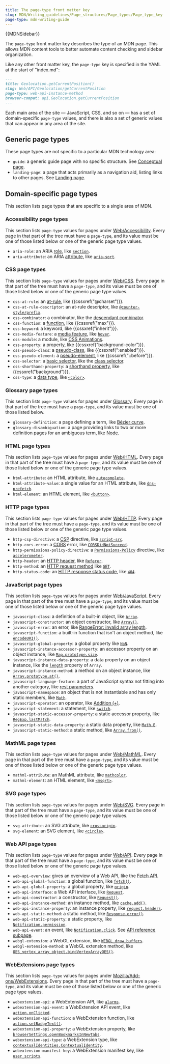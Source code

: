 ```yaml
---
title: The page-type front matter key
slug: MDN/Writing_guidelines/Page_structures/Page_types/Page_type_key
page-type: mdn-writing-guide
---
```


{{MDNSidebar}}

The `page-type` front matter key describes the type of an MDN page.
This allows MDN content tools to better automate content checking and sidebar organization.

Like any other front matter key, the `page-type` key is specified in the YAML at the start of "index.md":

```md
---
title: Geolocation.getCurrentPosition()
slug: Web/API/Geolocation/getCurrentPosition
page-type: web-api-instance-method
browser-compat: api.Geolocation.getCurrentPosition
---
```

Each main area of the site — JavaScript, CSS, and so on — has a set of domain-specific `page-type` values, and there is also a set of generic values that can appear in any area of the site.

## Generic page types

These page types are not specific to a particular MDN technology area:

- `guide`: a generic guide page with no specific structure. See [Conceptual page](#conceptual_page).
- `landing-page`: a page that acts primarily as a navigation aid, listing links to other pages. See [Landing page](#landing_page).

## Domain-specific page types

This section lists page types that are specific to a single area of MDN.

### Accessibility page types

This section lists `page-type` values for pages under [Web/Accessibility](/en-US/docs/Web/Accessibility). Every page in that part of the tree must have a `page-type`, and its value must be one of those listed below or one of the generic page type values.

- `aria-role`: an ARIA [role](/en-US/docs/Web/Accessibility/ARIA/Roles), like [`section`](/en-US/docs/Web/Accessibility/ARIA/Roles/section_role).
- `aria-attribute`: an ARIA [attribute](eb/Accessibility/ARIA/Attributes), like [`aria-sort`](/en-US/docs/Web/Accessibility/ARIA/Attributes/aria-sort).

### CSS page types

This section lists `page-type` values for pages under [Web/CSS](/en-US/docs/Web/CSS). Every page in that part of the tree must have a `page-type`, and its value must be one of those listed below or one of the generic page type values.

- `css-at-rule`: an [at-rule](/en-US/docs/Web/CSS/At-rule), like {{cssxref("@charset")}}.
- `css-at-rule-descriptor`: an at-rule descriptor, like [`@counter-style/prefix`](/en-US/docs/Web/CSS/@counter-style/prefix).
- `css-combinator`: a combinator, like the [descendant combinator](/en-US/docs/Web/CSS/Descendant_combinator).
- `css-function`: a [function](/en-US/docs/Web/CSS/CSS_Functions), like {{cssxref("max")}}.
- `css-keyword`: a keyword, like {{cssxref("inherit")}}.
- `css-media-feature`: a [media feature](/en-US/docs/Web/CSS/@media#media_features), like [`hover`](/en-US/docs/Web/CSS/@media/hover).
- `css-module`: a module, like [CSS Animations](/en-US/docs/Web/CSS/CSS_Animations).
- `css-property`: a property, like {{cssxref("background-color")}}.
- `css-pseudo-class`: a [pseudo-class](/en-US/docs/Web/CSS/Pseudo-classes), like {{cssxref(":enabled")}}.
- `css-pseudo-element`: a [pseudo-element](/en-US/docs/Web/CSS/Pseudo-elements), like {{cssxref("::before")}}.
- `css-selector`: a [basic selector](/en-US/docs/Web/CSS/CSS_Selectors/Selectors_and_combinators#basic_selectors), like the [class selector](/en-US/docs/Web/CSS/Class_selectors).
- `css-shorthand-property`: a [shorthand property](/en-US/docs/Web/CSS/Shorthand_properties), like {{cssxref("background")}}.
- `css-type`: a [data type](/en-US/docs/Web/CSS/CSS_Types), like [`<color>`](/en-US/docs/Web/CSS/color_value).

### Glossary page types

This section lists `page-type` values for pages under [Glossary](/en-US/docs/Glossary). Every page in that part of the tree must have a `page-type`, and its value must be one of those listed below.

- `glossary-definition`: a page defining a term, like [Bézier curve](/en-US/docs/Glossary/Bezier_curve).
- `glossary-disambiguation`: a page providing links to two or more definition pages for an ambiguous term, like [Node](/en-US/docs/Glossary/Node).

### HTML page types

This section lists `page-type` values for pages under [Web/HTML](/en-US/docs/Web/HTML). Every page in that part of the tree must have a `page-type`, and its value must be one of those listed below or one of the generic page type values.

- `html-attribute`: an HTML attribute, like [`autocomplete`](/en-US/docs/Web/HTML/Attributes/autocomplete).
- `html-attribute-value`: a single value for an HTML attribute, like [`dns-prefetch`](/en-US/docs/Web/HTML/Attributes/rel/dns-prefetch).
- `html-element`: an HTML element, like [`<button>`](/en-US/docs/Web/HTML/Element/button).

### HTTP page types

This section lists `page-type` values for pages under [Web/HTTP](/en-US/docs/Web/HTTP). Every page in that part of the tree must have a `page-type`, and its value must be one of those listed below or one of the generic page type values.

- `http-csp-directive`: a [CSP](/en-US/docs/Web/HTTP/Headers/Content-Security-Policy) directive, like [`script-src`](/en-US/docs/Web/HTTP/Headers/Content-Security-Policy/script-src).
- `http-cors-error`: a [CORS](/en-US/docs/Web/HTTP/CORS) error, like [`CORSDidNotSucceed`](/en-US/docs/Web/HTTP/CORS/Errors/CORSDidNotSucceed).
- `http-permissions-policy-directive`: a [`Permissions-Policy`](/en-US/docs/Web/HTTP/Headers/Permissions-Policy) directive, like [`accelerometer`](/en-US/docs/Web/HTTP/Headers/Permissions-Policy/accelerometer).
- `http-header`: an [HTTP header](/en-US/docs/Web/HTTP/Headers), like [`Referer`](/en-US/docs/Web/HTTP/Headers/Referer).
- `http-method`: an [HTTP request method](/en-US/docs/Web/HTTP/Methods) like [`GET`](/en-US/docs/Web/HTTP/Methods/GET).
- `http-status-code`: an [HTTP response status code](/en-US/docs/Web/HTTP/Status), like [`404`](/en-US/docs/Web/HTTP/Status/404).

### JavaScript page types

This section lists `page-type` values for pages under [Web/JavaScript](/en-US/docs/Web/JavaScript). Every page in that part of the tree must have a `page-type`, and its value must be one of those listed below or one of the generic page type values.

- `javascript-class`: a definition of a built-in object, like [`Array`](/en-US/docs/Web/JavaScript/Reference/Global_Objects/Array).
- `javascript-constructor`: an object constructor, like [`Array()`](/en-US/docs/Web/JavaScript/Reference/Global_Objects/Array/Array).
- `javascript-error`: an error, like [RangeError: invalid array length](/en-US/docs/Web/JavaScript/Reference/Errors/Invalid_array_length).
- `javascript-function`: a built-in function that isn't an object method, like [`encodeURI()`](/en-US/docs/Web/JavaScript/Reference/Global_Objects/encodeURI).
- `javascript-global-property`: a global property like [`NaN`](/en-US/docs/Web/JavaScript/Reference/Global_Objects/NaN).
- `javascript-instance-accessor-property`: an accessor property on an object instance, like [`Map.prototype.size`](/en-US/docs/Web/JavaScript/Reference/Global_Objects/Map/size).
- `javascript-instance-data-property`: a data property on an object instance, like the [`length`](/en-US/docs/Web/JavaScript/Reference/Global_Objects/Array/length) property of `Array`.
- `javascript-instance-method`: a method on an object instance, like [`Array.prototype.at()`](/en-US/docs/Web/JavaScript/Reference/Global_Objects/Array/at).
- `javascript-language-feature`: a part of JavaScript syntax not fitting into another category, like [rest parameters](/en-US/docs/Web/JavaScript/Reference/Functions/rest_parameters).
- `javascript-namespace`: an object that is not instantiable and has only static members, like [`Math`](/en-US/docs/Web/JavaScript/Reference/Global_Objects/Math).
- `javascript-operator`: an operator, like [Addition (+)](/en-US/docs/Web/JavaScript/Reference/Operators/Addition).
- `javascript-statement`: a statement, like [`switch`](/en-US/docs/Web/JavaScript/Reference/Statements/switch).
- `javascript-static-accessor-property`: a static accessor property, like [`RegExp.lastMatch`](/en-US/docs/Web/JavaScript/Reference/Global_Objects/RegExp/lastMatch).
- `javascript-static-data-property`: a static data property, like [`Math.E`](/en-US/docs/Web/JavaScript/Reference/Global_Objects/Math/E).
- `javascript-static-method`: a static method, like [`Array.from()`](/en-US/docs/Web/JavaScript/Reference/Global_Objects/Array/from).

### MathML page types

This section lists `page-type` values for pages under [Web/MathML](/en-US/docs/Web/MathML). Every page in that part of the tree must have a `page-type`, and its value must be one of those listed below or one of the generic page type values.

- `mathml-attribute`: an MathML attribute, like [`mathcolor`](/en-US/docs/Web/MathML/Global_attributes/mathcolor).
- `mathml-element`: an HTML element, like [`<msqrt>`](/en-US/docs/Web/MathML/Element/msqrt).

### SVG page types

This section lists `page-type` values for pages under [Web/SVG](/en-US/docs/Web/SVG). Every page in that part of the tree must have a `page-type`, and its value must be one of those listed below or one of the generic page type values.

- `svg-attribute`: an SVG attribute, like [`crossorigin`](/en-US/docs/Web/SVG/Attribute/crossorigin).
- `svg-element`: an SVG element, like [`<circle>`](/en-US/docs/Web/SVG/Element/circle).

### Web API page types

This section lists `page-type` values for pages under [Web/API](/en-US/docs/Web/API). Every page in that part of the tree must have a `page-type`, and its value must be one of those listed below or one of the generic page type values.

- `web-api-overview`: gives an overview of a Web API, like the [Fetch API](/en-US/docs/Web/API/Fetch_API).
- `web-api-global-function`: a global function, like [`fetch()`](/en-US/docs/Web/API/fetch).
- `web-api-global-property`: a global property, like [`origin`](/en-US/docs/Web/API/origin).
- `web-api-interface`: a Web API interface, like [`Request`](/en-US/docs/Web/API/Request).
- `web-api-constructor`: a constructor, like [`Request()`](/en-US/docs/Web/API/Request/Request).
- `web-api-instance-method`: an instance method, like [`cache.add()`](/en-US/docs/Web/API/Cache/add).
- `web-api-instance-property`: an instance property, like [`request.headers`](/en-US/docs/Web/API/Request/headers).
- `web-api-static-method`: a static method, like [`Response.error()`](/en-US/docs/Web/API/Response/error).
- `web-api-static-property`: a static property, like [`Notification.permission`](/en-US/docs/Web/API/Notification/permission).
- `web-api-event`: an event, like [`Notification.click`](/en-US/docs/Web/API/Notification/click_event). See [API reference subpage](#api_reference_subpage).
- `webgl-extension`: a WebGL extension, like [`WEBGL_draw_buffers`](/en-US/docs/Web/API/WEBGL_draw_buffers).
- `webgl-extension-method`: a WebGL extension method, like [`OES_vertex_array_object.bindVertexArrayOES()`](/en-US/docs/Web/API/OES_vertex_array_object/bindVertexArrayOES).

### WebExtensions page types

This section lists `page-type` values for pages under [Mozilla/Add-ons/WebExtensions](/en-US/docs/Mozilla/Add-ons/WebExtensions). Every page in that part of the tree must have a `page-type`, and its value must be one of those listed below or one of the generic page type values.

- `webextension-api`: a WebExtension API, like [`alarms`](/en-US/docs/Mozilla/Add-ons/WebExtensions/API/alarms).
- `webextension-api-event`: a WebExtension API event, like [`action.onClicked`](/en-US/docs/Mozilla/Add-ons/WebExtensions/API/action/onClicked).
- `webextension-api-function`: a WebExtension function, like [`action.setBadgeText()`](/en-US/docs/Mozilla/Add-ons/WebExtensions/API/action/setBadgeText).
- `webextension-api-property`: a WebExtension property, like [`browserSettings.openBookmarksInNewTabs`](/en-US/docs/Mozilla/Add-ons/WebExtensions/API/browserSettings/openBookmarksInNewTabs).
- `webextension-api-type`: a WebExtension type, like [`contextualIdentities.ContextualIdentity`](/en-US/docs/Mozilla/Add-ons/WebExtensions/API/contextualIdentities/ContextualIdentity).
- `webextension-manifest-key`: a WebExtension manifest key, like [`user_scripts`](/en-US/docs/Mozilla/Add-ons/WebExtensions/manifest.json/user_scripts).
